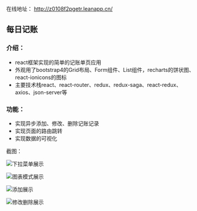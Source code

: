 在线地址： http://z0108f2pgetr.leanapp.cn/ 

## 每日记账

### 介绍：

- react框架实现的简单的记账单页应用
- 外观用了bootstrap4的Grid布局、Form组件、List组件，recharts的饼状图、react-ionicons的图标
- 主要技术栈react、react-router、redux、redux-saga、react-redux、axios、json-server等

### 功能：

- 实现异步添加、修改、删除记账记录
- 实现页面的路由跳转
- 实现数据的可视化

截图：

![下拉菜单展示](/1.gif)

![图表模式展示](/2.gif)

![添加展示](/3.gif)

![修改删除展示](/4.gif)

